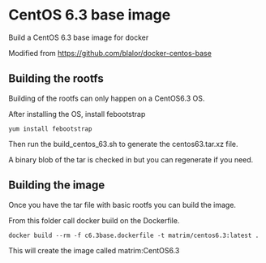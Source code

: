 # CentOS 6.3 base image

Build a CentOS 6.3 base image for docker

Modified from https://github.com/blalor/docker-centos-base

## Building the rootfs

Building of the rootfs can only happen on a CentOS6.3 OS. 

After installing the OS, install febootstrap

    yum install febootstrap

Then run the build_centos_63.sh to generate the centos63.tar.xz file.

A binary blob of the tar is checked in but you can regenerate if you need.

## Building the image

Once you have the tar file with basic rootfs you can build the image.

From this folder call docker build on the Dockerfile.

    docker build --rm -f c6.3base.dockerfile -t matrim/centos6.3:latest .

This will create the image called matrim:CentOS6.3



